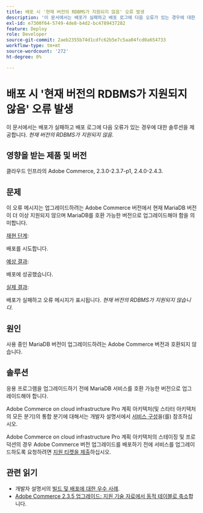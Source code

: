 ```yaml
---
title: 배포 시 '현재 버전의 RDBMS가 지원되지 않음' 오류 발생
description: '이 문서에서는 배포가 실패하고 배포 로그에 다음 오류가 있는 경우에 대한 솔루션을 제공합니다. *현재 버전의 RDBMS는 지원되지 않음*.'
exl-id: e7300f64-5749-4de8-b4d2-bc4789437282
feature: Deploy
role: Developer
source-git-commit: 2aeb2355b74d1cdfc62b5e7c5aa04fcd0a654733
workflow-type: tm+mt
source-wordcount: '272'
ht-degree: 0%

---
```


# 배포 시 &#39;현재 버전의 RDBMS가 지원되지 않음&#39; 오류 발생

이 문서에서는 배포가 실패하고 배포 로그에 다음 오류가 있는 경우에 대한 솔루션을 제공합니다. *현재 버전의 RDBMS가 지원되지 않음*.

## 영향을 받는 제품 및 버전

클라우드 인프라의 Adobe Commerce, 2.3.0-2.3.7-p1, 2.4.0-2.4.3.

## 문제

이 오류 메시지는 업그레이드하려는 Adobe Commerce 버전에서 현재 MariaDB 버전이 더 이상 지원되지 않으며 MariaDB를 호환 가능한 버전으로 업그레이드해야 함을 의미합니다.


<u>재현 단계</u>:

배포를 시도합니다.

<u>예상 결과</u>:

배포에 성공했습니다.

<u>실제 결과</u>:

배포가 실패하고 오류 메시지가 표시됩니다. *현재 버전의 RDBMS가 지원되지 않습니다*.

## 원인

사용 중인 MariaDB 버전이 업그레이드하려는 Adobe Commerce 버전과 호환되지 않습니다.

## 솔루션

응용 프로그램을 업그레이드하기 전에 MariaDB 서비스를 호환 가능한 버전으로 업그레이드해야 합니다.


Adobe Commerce on cloud infrastructure Pro 계획 아키텍처(및 스타터 아키텍처의 모든 분기)의 통합 분기에 대해서는 개발자 설명서에서 [서비스 구성](https://experienceleague.adobe.com/ko/docs/commerce-cloud-service/user-guide/configure/service/services-yaml)을(를) 참조하십시오.

Adobe Commerce on cloud infrastructure Pro 계획 아키텍처의 스테이징 및 프로덕션의 경우 Adobe Commerce 버전 업그레이드를 배포하기 전에 서비스를 업그레이드하도록 요청하려면 [지원 티켓을 제출](/help/help-center-guide/help-center/magento-help-center-user-guide.md#submit-ticket)하십시오.


## 관련 읽기

* 개발자 설명서의 [빌드 및 배포에 대한 우수 사례](https://experienceleague.adobe.com/ko/docs/commerce-cloud-service/user-guide/develop/deploy/best-practices#best-practices).
* [Adobe Commerce 2.3.5 업그레이드: 지원 기술 자료에서 동적 테이블로 축소](https://experienceleague.adobe.com/docs/commerce-operations/implementation-playbook/best-practices/maintenance/commerce-235-upgrade-prerequisites-mariadb.html?lang=ko)합니다.

